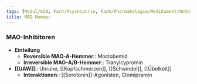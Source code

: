 ```yaml
---
tags: [Modul/m20, Fach/Psychiatrie, Fach/Pharmakologie/Medikament/Untergruppe]
title: MAO-Hemmer
---
```

### MAO-Inhibitoren
- **Einteilung**
	- **Reversible MAO-A-Hemmer**:: Moclobemid
	- **Irreversible MAO-A/B-Hemmer**:: Tranylcypromin
- **[[UAW]]**:: Unruhe, [[Kopfschmerzen]], [[Schwindel]], [[Übelkeit]]
	- **Interaktionen**:: [[Serotonin]]-Agonisten, Clomipramin